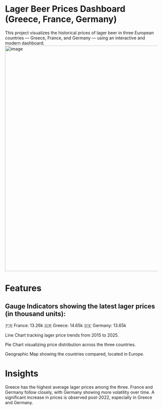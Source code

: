 # Lager Beer Prices Dashboard (Greece, France, Germany)
This project visualizes the historical prices of lager beer in three European countries — Greece, France, and Germany — using an interactive and modern dashboard.
<img width="1376" height="743" alt="image" src="https://github.com/user-attachments/assets/9b9009a3-07db-4eb9-bbb3-d3dd8b15e041" />
# Features
## Gauge Indicators showing the latest lager prices (in thousand units):
🇫🇷 France: 13.26k
🇬🇷 Greece: 14.65k
🇩🇪 Germany: 13.65k

Line Chart tracking lager price trends from 2015 to 2025.

Pie Chart visualizing price distribution across the three countries.

Geographic Map showing the countries compared, located in Europe.

# Insights
Greece has the highest average lager prices among the three.
France and Germany follow closely, with Germany showing more volatility over time.
A significant increase in prices is observed post-2022, especially in Greece and Germany.



